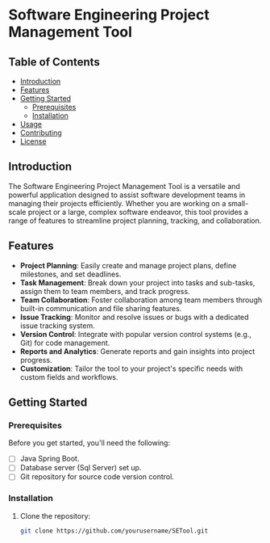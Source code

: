 # Software Engineering Project Management Tool

## Table of Contents

- [Introduction](#introduction)
- [Features](#features)
- [Getting Started](#getting-started)
  - [Prerequisites](#prerequisites)
  - [Installation](#installation)
- [Usage](#usage)
- [Contributing](#contributing)
- [License](#license)

## Introduction

The Software Engineering Project Management Tool is a versatile and powerful application designed to assist software development teams in managing their projects efficiently. Whether you are working on a small-scale project or a large, complex software endeavor, this tool provides a range of features to streamline project planning, tracking, and collaboration.

## Features

- **Project Planning**: Easily create and manage project plans, define milestones, and set deadlines.
- **Task Management**: Break down your project into tasks and sub-tasks, assign them to team members, and track progress.
- **Team Collaboration**: Foster collaboration among team members through built-in communication and file sharing features.
- **Issue Tracking**: Monitor and resolve issues or bugs with a dedicated issue tracking system.
- **Version Control**: Integrate with popular version control systems (e.g., Git) for code management.
- **Reports and Analytics**: Generate reports and gain insights into project progress.
- **Customization**: Tailor the tool to your project's specific needs with custom fields and workflows.

## Getting Started

### Prerequisites

Before you get started, you'll need the following:

- [ ] Java Spring Boot.
- [ ] Database server (Sql Server) set up.
- [ ] Git repository for source code version control.

### Installation

1. Clone the repository:

   ```bash
   git clone https://github.com/yourusername/SETool.git
